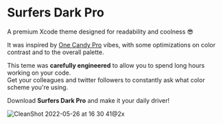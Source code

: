 # Surfers Dark Pro

A premium Xcode theme designed for readability and coolness 😎

It was inspired by [One Candy Pro](https://marketplace.visualstudio.com/items?itemName=KacperBiedka.one-candy-dark) vibes, with some optimizations on color contrast and to the overall palette.

This teme was **carefully engineered** to allow you to spend long hours working on your code. <br>
Get your colleagues and twitter followers to constantly ask what color scheme you're using.

Download **Surfers Dark Pro** and make it your daily driver!

![CleanShot 2022-05-26 at 16 30 41@2x](https://user-images.githubusercontent.com/4095859/170509736-a38c5b73-5a9a-4f99-b115-cafb3b81d27c.png)
